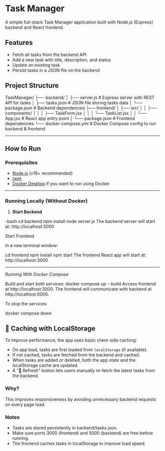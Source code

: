 # Task Manager

A simple full-stack Task Manager application built with Node.js (Express) backend and React frontend.

## Features

- Fetch all tasks from the backend API
- Add a new task with title, description, and status
- Update an existing task
- Persist tasks in a JSON file on the backend

## Project Structure

TaskManager/
├── backend/
│ ├── server.js # Express server with REST API for tasks
│ ├── tasks.json # JSON file storing tasks data
│ └── package.json # Backend dependencies
├── frontend/
│ ├── src/
│ │ ├── components/
│ │ │ ├── TaskForm.jsx
│ │ │ └── TaskList.jsx
│ │ └── App.jsx # React app entry point
│ └── package.json # Frontend dependencies
└── docker-compose.yml # Docker Compose config to run backend & frontend

---

## How to Run

### Prerequisites

- [Node.js](https://nodejs.org/) (v18+ recommended)
- [npm](https://www.npmjs.com/get-npm)
- [Docker Desktop](https://www.docker.com/products/docker-desktop) if you want to run using Docker

---

### Running Locally (Without Docker)

1. **Start Backend**

-bash
cd backend
npm install
node server.js
The backend server will start at: http://localhost:5000

Start Frontend

In a new terminal window:

cd frontend
npm install
npm start
The frontend React app will start at: http://localhost:3000

---

*Running With Docker Compose*

Build and start both services:
docker compose up --build
Access frontend at http://localhost:3000. The frontend will communicate with backend at http://localhost:5000.

To stop the services:

docker compose down

## 🔄 Caching with LocalStorage

To improve performance, the app uses basic client-side caching:

- On app load, tasks are first loaded from `localStorage` (if available).
- If not cached, tasks are fetched from the backend and cached.
- When tasks are added or deleted, both the app state and the localStorage cache are updated.
- A "🔄 Refresh" button lets users manually re-fetch the latest tasks from the backend.

### Why?

This improves responsiveness by avoiding unnecessary backend requests on every page load.

### Notes
- Tasks are stored persistently in backend/tasks.json.
- Make sure ports 3000 (frontend) and 5000 (backend) are free before running.
- The frontend caches tasks in localStorage to improve load speed.
